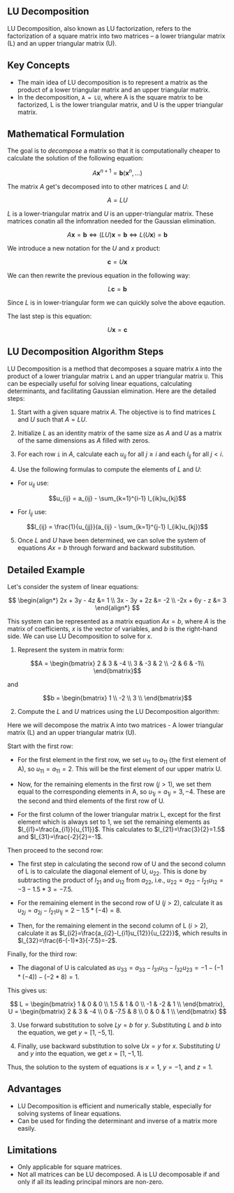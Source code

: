 ## LU Decomposition

LU Decomposition, also known as LU factorization, refers to the factorization of a square matrix into two matrices – a lower triangular matrix (L) and an upper triangular matrix (U). 

## Key Concepts

- The main idea of LU decomposition is to represent a matrix as the product of a lower triangular matrix and an upper triangular matrix.
- In the decomposition, `A = LU`, where A is the square matrix to be factorized, L is the lower triangular matrix, and U is the upper triangular matrix.

## Mathematical Formulation

The goal is to *decompose* a matrix so that it is computationally cheaper to calculate the solution of the following equation:

$$A\boldsymbol{x}^{n+1} = \boldsymbol{b}(\boldsymbol{x}^n, \ldots)$$

The matrix $A$ get's decomposed into to other matrices $L$ and $U$:

$$ A = LU $$

$L$ is a lower-triangular matrix and $U$ is an upper-triangular matrix. 
These matrices conatin all the infomration needed for the Gaussian elimination.

$$ A\boldsymbol{x} = \boldsymbol{b} \iff (LU)\boldsymbol{x} = \boldsymbol{b} \iff  L(U\boldsymbol{x}) = \boldsymbol{b} $$

We introduce a new notation for the $U$ and $x$ product:

$$\boldsymbol{c}=U\boldsymbol{x}$$

We can then rewrite the previous equation in the following way:

$$ L\boldsymbol{c} = \boldsymbol{b} $$

Since $L$ is in lower-triangular form we can quickly solve the above eqaution.

The last step is this equation:

$$ U\boldsymbol{x} = \boldsymbol{c} $$
## LU Decomposition Algorithm Steps

LU Decomposition is a method that decomposes a square matrix `A` into the product of a lower triangular matrix `L` and an upper triangular matrix `U`. This can be especially useful for solving linear equations, calculating determinants, and facilitating Gaussian elimination. Here are the detailed steps:

1. Start with a given square matrix $A$. The objective is to find matrices $L$ and $U$ such that $A = LU$.

2. Initialize $L$ as an identity matrix of the same size as $A$ and $U$ as a matrix of the same dimensions as $A$ filled with zeros.

3. For each row `i` in $A$, calculate each $u_{ij}$ for all $j \geq i$ and each $l_{ij}$ for all $j < i$.

4. Use the following formulas to compute the elements of $L$ and $U$:
- For $u_{ij}$ use: 

$$u_{ij} = a_{ij} - \sum_{k=1}^{i-1} l_{ik}u_{kj}$$
    
- For $l_{ij}$ use: 
    
$$l_{ij} = \frac{1}{u_{jj}}(a_{ij} - \sum_{k=1}^{j-1} l_{ik}u_{kj})$$

5. Once $L$ and $U$ have been determined, we can solve the system of equations $Ax = b$ through forward and backward substitution.

## Detailed Example

Let's consider the system of linear equations:

$$
\begin{align*}
2x + 3y - 4z &= 1 \\
3x - 3y + 2z &= -2 \\
-2x + 6y - z &= 3
\end{align*}
$$

This system can be represented as a matrix equation $Ax = b$, where $A$ is the matrix of coefficients, $x$ is the vector of variables, and $b$ is the right-hand side. We can use LU Decomposition to solve for $x$.

1. Represent the system in matrix form: 

$$A = \begin{bmatrix} 2 & 3 & -4 \\ 
3 & -3 & 2 \\ 
-2 & 6 & -1\\
\end{bmatrix}$$ 

and 

$$b = \begin{bmatrix} 1 \\ -2 \\ 3 \\
\end{bmatrix}$$

2. Compute the $L$ and $U$ matrices using the LU Decomposition algorithm:

Here we will decompose the matrix A into two matrices - A lower triangular matrix (L) and an upper triangular matrix (U).

Start with the first row:

- For the first element in the first row, we set $u_{11}$ to $a_{11}$ (the first element of A), so $u_{11}=a_{11}=2$. This will be the first element of our upper matrix U.

- Now, for the remaining elements in the first row ($j>1$), we set them equal to the corresponding elements in A, so $u_{1j}=a_{1j}=3,-4$. These are the second and third elements of the first row of U.

- For the first column of the lower triangular matrix L, except for the first element which is always set to 1, we set the remaining elements as $l_{i1}=\frac{a_{i1}}{u_{11}}$. This calculates to $l_{21}=\frac{3}{2}=1.5$ and $l_{31}=\frac{-2}{2}=-1$.

Then proceed to the second row:

- The first step in calculating the second row of U and the second column of L is to calculate the diagonal element of U, $u_{22}$. This is done by subtracting the product of $l_{21}$ and $u_{12}$ from $a_{22}$, i.e., $u_{22}=a_{22}-l_{21}u_{12}=-3-1.5*3=-7.5$.

- For the remaining element in the second row of U ($j>2$), calculate it as $u_{2j}=a_{2j}-l_{21}u_{1j}=2-1.5*(-4)=8$.

- Then, for the remaining element in the second column of L ($i>2$), calculate it as $l_{i2}=\frac{a_{i2}-l_{i1}u_{12}}{u_{22}}$, which results in $l_{32}=\frac{6-(-1)*3}{-7.5}=-2$.

Finally, for the third row:

- The diagonal of U is calculated as $u_{33}=a_{33}-l_{31}u_{13}-l_{32}u_{23}=-1-(-1*(-4))-(-2*8)=1$.
   
This gives us:

$$
L = \begin{bmatrix} 1 & 0 & 0 \\ 
1.5 & 1 & 0 \\ 
-1 & -2 & 1 \\
\end{bmatrix},
U = \begin{bmatrix} 2 & 3 & -4 \\ 
0 & -7.5 & 8 \\ 
0 & 0 & 1 \\
\end{bmatrix}
$$

3. Use forward substitution to solve $Ly = b$ for $y$. Substituting $L$ and $b$ into the equation, we get $y = [1, -5, 1]$.

4. Finally, use backward substitution to solve $Ux = y$ for $x$. Substituting $U$ and $y$ into the equation, we get $x = [1, -1, 1]$.

Thus, the solution to the system of equations is $x = 1$, $y = -1$, and $z = 1$.

## Advantages

- LU Decomposition is efficient and numerically stable, especially for solving systems of linear equations.
- Can be used for finding the determinant and inverse of a matrix more easily.

## Limitations

- Only applicable for square matrices.
- Not all matrices can be LU decomposed. A is LU decomposable if and only if all its leading principal minors are non-zero.

